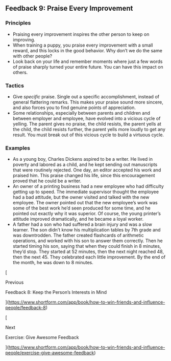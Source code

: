 ## Feedback 9: Praise Every Improvement

### Principles

- Praising every improvement inspires the other person to keep on improving.
- When training a puppy, you praise every improvement with a small reward, and this locks in the good behavior. Why don’t we do the same with other people?
- Look back on your life and remember moments where just a few words of praise sharply turned your entire future. You can have this impact on others.

### Tactics

- Give _specific_ praise. Single out a specific accomplishment, instead of general flattering remarks. This makes your praise sound more sincere, and also forces you to find genuine points of appreciation.
- Some relationships, especially between parents and children and between employer and employee, have evolved into a vicious cycle of yelling. The parent gives no praise, the child resists, the parent yells at the child, the child resists further, the parent yells more loudly to get any result. You must break out of this vicious cycle to build a virtuous cycle.

### Examples

- As a young boy, Charles Dickens aspired to be a writer. He lived in poverty and labored as a child, and he kept sending out manuscripts that were routinely rejected. One day, an editor accepted his work and praised him. This praise changed his life, since this encouragement proved that he could be a writer.
- An owner of a printing business had a new employee who had difficulty getting up to speed. The immediate supervisor thought the employee had a bad attitude, but the owner visited and talked with the new employee. The owner pointed out that the new employee’s work was some of the best work he’d seen produced for some time, and he pointed out exactly why it was superior. Of course, the young printer’s attitude improved dramatically, and he became a loyal worker.
- A father had a son who had suffered a brain injury and was a slow learner. The son didn’t know his multiplication tables by 7th grade and was downtrodden. The father created flashcards of arithmetic operations, and worked with his son to answer them correctly. Then he started timing his son, saying that when they could finish in 8 minutes, they’d stop. They started at 52 minutes, then the next night reached 48, then the next 45. They celebrated each little improvement. By the end of the month, he was down to 8 minutes.

[

Previous

Feedback 8: Keep the Person’s Interests in Mind

](https://www.shortform.com/app/book/how-to-win-friends-and-influence-people/feedback-8)

[

Next

Exercise: Give Awesome Feedback

](https://www.shortform.com/app/book/how-to-win-friends-and-influence-people/exercise-give-awesome-feedback)